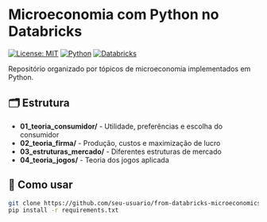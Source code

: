 # Microeconomia com Python no Databricks

[![License: MIT](https://img.shields.io/badge/License-MIT-yellow.svg)](https://opensource.org/licenses/MIT)
[![Python](https://img.shields.io/badge/Python-3.8%2B-blue.svg)](https://www.python.org/)
[![Databricks](https://img.shields.io/badge/Databricks-Compatible-red.svg)](https://databricks.com/)

Repositório organizado por tópicos de microeconomia implementados em Python.

## 🗂️ Estrutura

- **01_teoria_consumidor/** - Utilidade, preferências e escolha do consumidor
- **02_teoria_firma/** - Produção, custos e maximização de lucro  
- **03_estruturas_mercado/** - Diferentes estruturas de mercado
- **04_teoria_jogos/** - Teoria dos jogos aplicada

## 🚀 Como usar

```bash
git clone https://github.com/seu-usuario/from-databricks-microeconomics.git
pip install -r requirements.txt